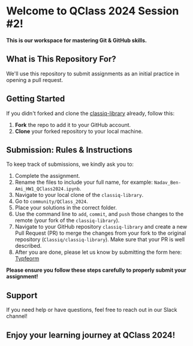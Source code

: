 # Welcome to QClass 2024 Session #2!

**This is our workspace for mastering Git & GitHub skills.**

## What is This Repository For?
We'll use this repository to submit assignments as an initial practice in opening a pull request.

## Getting Started
If you didn't forked and clone the [classiq-library](https://github.com/Classiq/classiq-library) already, follow this:
1. **Fork** the repo to add it to your GitHub account.
2. **Clone** your forked repository to your local machine.

## Submission: Rules & Instructions
To keep track of submissions, we kindly ask you to:
1. Complete the assignment.
2. Rename the files to include your full name, for example: `Nadav_Ben-Ami_HW1_QClass2024.ipynb`.
3. Navigate to your local clone of the `classiq-library`.
4. Go to `community/QClass_2024`.
5. Place your solutions in the correct folder.
6. Use the command line to `add`, `commit`, and `push` those changes to the remote (your fork of the `classiq-library`).
7. Navigate to your GitHub repository `classiq-library` and create a new Pull Request (PR) to merge the changes from your fork to the original repository (`Classiq/classiq-library`). Make sure that your PR is well described.
8. After you are done, please let us know by submitting the form here: [Typfeorm](https://fvrn0h72gwo.typeform.com/to/dKvnZuk6)

**Please ensure you follow these steps carefully to properly submit your assignment!**

## Support
If you need help or have questions, feel free to reach out in our Slack channel!

## Enjoy your learning journey at QClass 2024!

